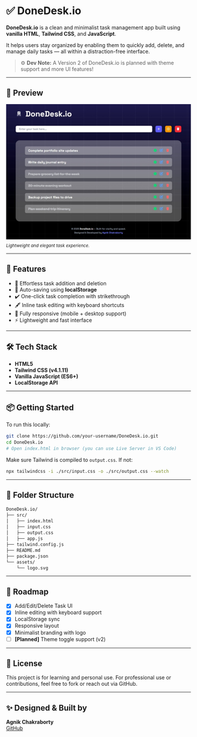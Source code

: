 
# ✅ DoneDesk.io

**DoneDesk.io** is a clean and minimalist task management app built using **vanilla HTML**, **Tailwind CSS**, and **JavaScript**.

It helps users stay organized by enabling them to quickly add, delete, and manage daily tasks — all within a distraction-free interface.

> ⚙️ **Dev Note:** A Version 2 of DoneDesk.io is planned with theme support and more UI features!

---

## 📸 Preview

![DoneDesk.io Screenshot](./assets/screenshot.png)  
<sub>*Lightweight and elegant task experience.*</sub>

---

## 🚀 Features

- 📖 Effortless task addition and deletion  
- 💾 Auto-saving using **localStorage**  
- ✔️ One-click task completion with strikethrough  
- 🖋️ Inline task editing with keyboard shortcuts  
- 📱 Fully responsive (mobile + desktop support)  
- ⚡ Lightweight and fast interface  

---

## 🛠️ Tech Stack

- **HTML5**  
- **Tailwind CSS (v4.1.11)**  
- **Vanilla JavaScript (ES6+)**  
- **LocalStorage API**

---

## 📦 Getting Started

To run this locally:

```bash
git clone https://github.com/your-username/DoneDesk.io.git
cd DoneDesk.io
# Open index.html in browser (you can use Live Server in VS Code)
```

Make sure Tailwind is compiled to `output.css`. If not:

```bash
npx tailwindcss -i ./src/input.css -o ./src/output.css --watch
```

---

## 📁 Folder Structure

```
DoneDesk.io/
├── src/
│   ├── index.html
│   ├── input.css
│   ├── output.css
│   ├── app.js
├── tailwind.config.js
├── README.md
├── package.json
└── assets/
    └── logo.svg
```

---

## 🎯 Roadmap

- [x] Add/Edit/Delete Task UI  
- [x] Inline editing with keyboard support  
- [x] LocalStorage sync  
- [x] Responsive layout  
- [x] Minimalist branding with logo  
- [ ] **[Planned]** Theme toggle support (v2)  

---

## 📄 License

This project is for learning and personal use. For professional use or contributions, feel free to fork or reach out via GitHub.

---

## ✨ Designed & Built by

**Agnik Chakraborty**  
[GitHub](https://github.com/Lucid-val)
